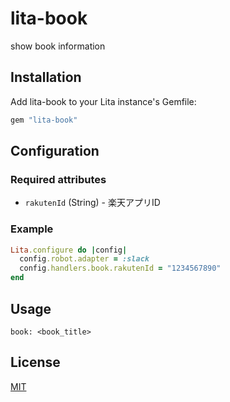 # lita-book

show book information

## Installation

Add lita-book to your Lita instance's Gemfile:

``` ruby
gem "lita-book"
```

## Configuration

### Required attributes

* `rakutenId` (String) - 楽天アプリID

### Example

``` ruby
Lita.configure do |config|
  config.robot.adapter = :slack
  config.handlers.book.rakutenId = "1234567890"
end
```

## Usage

    book: <book_title>

## License

[MIT](http://opensource.org/licenses/MIT)
